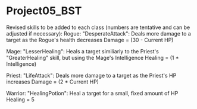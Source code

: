 # Project05_BST
Revised skills to be added to each class (numbers are tentative and can be adjusted if necessary):
Rogue:
"DesperateAttack": Deals more damage to a target as the Rogue's health decreases
Damage = (30 - Current HP)

Mage:
"LesserHealing": Heals a target similiarly to the Priest's "GreaterHealing" skill, but using the Mage's Intelligence
Healing = (1 * Intelligence)

Priest:
"LifeAttack": Deals more damage to a target as the Priest's HP increases
Damage = (2 * Current HP)

Warrior:
"HealingPotion": Heal a target for a small, fixed amount of HP
Healing = 5